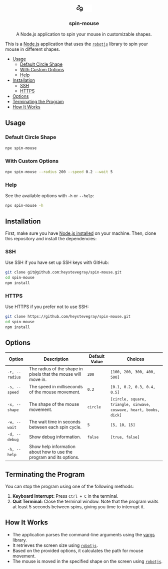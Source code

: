 <br/>

<div align="center">
  <img src="./public/logo.png#gh-light-mode-only" />
  <img src="./public/logo-white.png#gh-dark-mode-only" />
</div>
<div align="center">
  <h3>spin-mouse</h3>
  <p>A Node.js application to spin your mouse in customizable shapes.</p>
</div>

This is a [Node.js](https://nodejs.org/en) application that uses the [`robotjs`](https://github.com/octalmage/robotjs?tab=readme-ov-file) library to spin your mouse in different shapes.

- [Usage](#usage)
	- [Default Circle Shape](#default-circle-shape)
	- [With Custom Options](#with-custom-options)
	- [Help](#help)
- [Installation](#installation)
	- [SSH](#ssh)
	- [HTTPS](#https)
- [Options](#options)
- [Terminating the Program](#terminating-the-program)
- [How It Works](#how-it-works)

## Usage

### Default Circle Shape

```bash
npx spin-mouse
```

### With Custom Options

```bash
npx spin-mouse --radius 200 --speed 0.2 --wait 5
```

### Help
See the available options with `-h` or `--help`:

```bash
npx spin-mouse -h
```

## Installation

First, make sure you have [Node.js installed](https://nodejs.org/en/download/package-manager) on your machine. Then, clone this repository and install the dependencies:

### SSH
Use SSH if you have set up SSH keys with GitHub:

```bash
git clone git@github.com:heystevegray/spin-mouse.git
cd spin-mouse
npm install
```

### HTTPS
Use HTTPS if you prefer not to use SSH:

```bash
git clone https://github.com/heystevegray/spin-mouse.git
cd spin-mouse
npm install
```

## Options

| Option               | Description                                                                 | Default Value | Choices                                      |
|----------------------|-----------------------------------------------------------------------------|---------------|----------------------------------------------|
| `-r, --radius`       | The radius of the shape in pixels that the mouse will move in.             | `200`         | `[100, 200, 300, 400, 500]`                 |
| `-s, --speed`        | The speed in milliseconds of the mouse movement.                          | `0.2`         | `[0.1, 0.2, 0.3, 0.4, 0.5]`                 |
| `-x, --shape`        | The shape of the mouse movement.                                           | `circle`      | `[circle, square, triangle, sinwave, coswave, heart, boobs, dick]` |
| `-w, --wait`         | The wait time in seconds between each spin cycle.                         | `5`           | `[5, 10, 15]`                               |
| `-d, --debug`        | Show debug information.                                                   | `false`       | `[true, false]`                             |
| `-h, --help`         | Show help information about how to use the program and its options.       |               |                                              |

## Terminating the Program

You can stop the program using one of the following methods:

1. **Keyboard Interrupt:** Press `Ctrl + C` in the terminal.
2. **Quit Terminal:** Close the terminal window. Note that the program waits at least 5 seconds between spins, giving you time to interrupt it.

## How It Works

- The application parses the command-line arguments using the [yargs](https://www.npmjs.com/package/yargs) library.
- It retrieves the screen size using [`robotjs`](https://github.com/octalmage/robotjs?tab=readme-ov-file).
- Based on the provided options, it calculates the path for mouse movement.
- The mouse is moved in the specified shape on the screen using [`robotjs`](https://github.com/octalmage/robotjs?tab=readme-ov-file).
